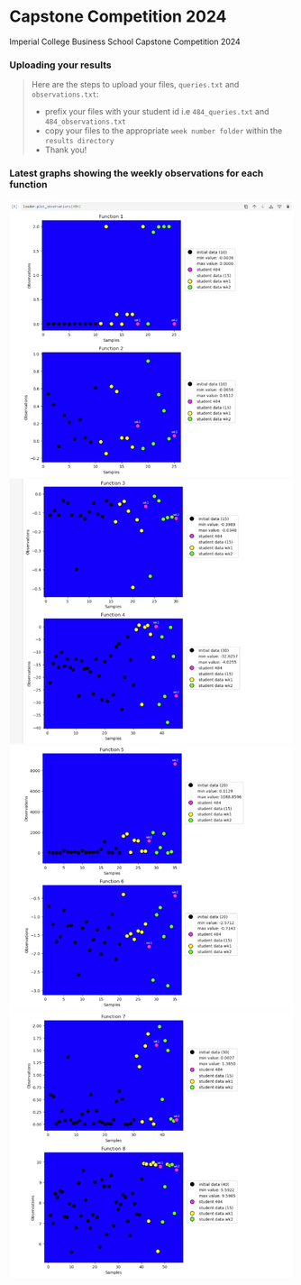 # Capstone Competition 2024
 Imperial College Business School Capstone Competition 2024

### Uploading your results
> Here are the steps to upload your files, `queries.txt` and `observations.txt`:
> - prefix your files with your student id i.e `484_queries.txt` and `484_observations.txt`
> - copy your files to the appropriate `week number folder` within the `results directory`
> - Thank you!


### Latest graphs showing the weekly observations for each function

![Graph Function 1 & 2](docs/images/load_capstone_results-15.jpg?raw=true "Title")
![Graph Function 3 & 4](docs/images/load_capstone_results-16.jpg?raw=true "Title")
![Graph Function 5 & 6](docs/images/load_capstone_results-17.jpg?raw=true "Title")
![Graph Function 7 & 8](docs/images/load_capstone_results-18.jpg?raw=true "Title")
